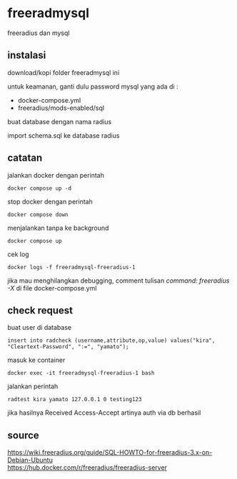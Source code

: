# freeradmysql

freeradius dan mysql

## instalasi

download/kopi folder freeradmysql ini  

untuk keamanan, ganti dulu password mysql yang ada di :  
- docker-compose.yml
- freeradius/mods-enabled/sql

buat database dengan nama radius  

import schema.sql ke database radius  

## catatan

jalankan docker dengan perintah  
```
docker compose up -d
```

stop docker dengan perintah  
```
docker compose down
```

menjalankan tanpa ke background  
```
docker compose up
```

cek log   
```
docker logs -f freeradmysql-freeradius-1
```

jika mau menghilangkan debugging, comment tulisan *command: freeradius -X* di file docker-compose.yml

## check request 

buat user di database  
```
insert into radcheck (username,attribute,op,value) values("kira", "Cleartext-Password", ":=", "yamato");
```

masuk ke container  
```
docker exec -it freeradmysql-freeradius-1 bash
```

jalankan perintah  
```
radtest kira yamato 127.0.0.1 0 testing123
```

jika hasilnya Received Access-Accept artinya auth via db berhasil

## source ##
https://wiki.freeradius.org/guide/SQL-HOWTO-for-freeradius-3.x-on-Debian-Ubuntu  
https://hub.docker.com/r/freeradius/freeradius-server